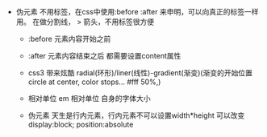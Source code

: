 - 伪元素
    不用标签，在css中使用:before :after
    来申明，可以向真正的标签一样用。
    在做分割线， > 箭头，不用标签很方便
    - :before
    元素内容开始之前
    - :after
    元素内容结束之后
    都需要设置content属性

    - css3 带来炫酷
        radial(环形)/liner(线性)-gradient(渐变)(渐变的开始位置 circle at center, color stops... #fff 50%,)
    - 相对单位
       em 相对单位 自身的字体大小
    - 伪元素 天生是行内元素，行内元素不可以设置width*height
       可以改变 display:block; position:absolute
